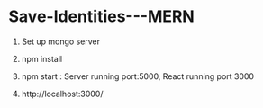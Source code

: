 # Save-Identities---MERN

1. Set up mongo server

2. npm install

3. npm start : Server running port:5000, React running port 3000

4. http://localhost:3000/